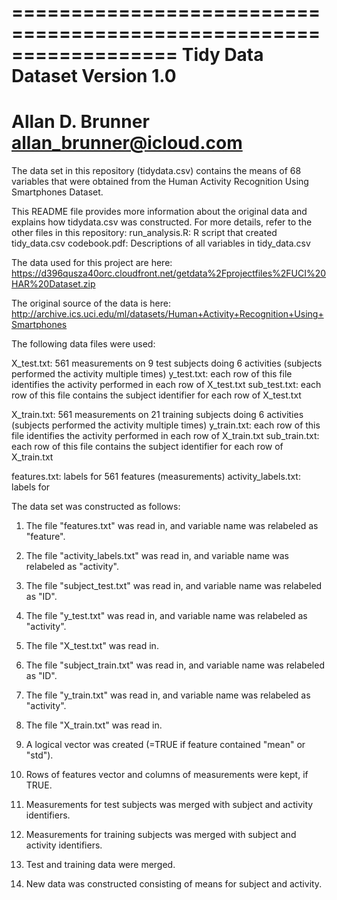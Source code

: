 ==================================================================
Tidy Data Dataset
Version 1.0
==================================================================
Allan D. Brunner
allan_brunner@icloud.com
==================================================================

The data set in this repository (tidydata.csv) contains the means of 68 variables
that were obtained from the Human Activity Recognition Using Smartphones Dataset.

This README file provides more information about the original data and 
explains how tidydata.csv was constructed.  For more details, refer to the other files in this repository:
run_analysis.R: R script that created tidy_data.csv
codebook.pdf: Descriptions of all variables in tidy_data.csv 

The data used for this project are here:
https://d396qusza40orc.cloudfront.net/getdata%2Fprojectfiles%2FUCI%20HAR%20Dataset.zip  

The original source of the data is here:
http://archive.ics.uci.edu/ml/datasets/Human+Activity+Recognition+Using+Smartphones 

The following data files were used:

X_test.txt: 561 measurements on 9 test subjects doing 6 activities (subjects performed the activity multiple times) 
y_test.txt: each row of this file identifies the activity performed in each row of X_test.txt 
sub_test.txt: each row of this file contains the subject identifier for each row of X_test.txt

X_train.txt: 561 measurements on 21 training subjects doing 6 activities (subjects performed the activity multiple times)
y_train.txt: each row of this file identifies the activity performed in each row of X_train.txt 
sub_train.txt: each row of this file contains the subject identifier for each row of X_train.txt

features.txt: labels for 561 features (measurements)
activity_labels.txt: labels for 


The data set was constructed as follows:

1. The file "features.txt" was read in, and variable name was relabeled as "feature".
2. The file "activity_labels.txt" was read in, and variable name was relabeled as "activity".

3. The file "subject_test.txt" was read in, and variable name was relabeled as "ID".
4. The file "y_test.txt" was read in, and variable name was relabeled as "activity".
5. The file "X_test.txt" was read in.

6. The file "subject_train.txt" was read in, and variable name was relabeled as "ID".
7. The file "y_train.txt" was read in, and variable name was relabeled as "activity".
8. The file "X_train.txt" was read in.

9. A logical vector was created (=TRUE if feature contained "mean" or "std").
10. Rows of features vector and columns of measurements were kept, if TRUE.

11. Measurements for test subjects was merged with subject and activity identifiers.
12. Measurements for training subjects was merged with subject and activity identifiers.
13. Test and training data were merged.

14. New data was constructed consisting of means for subject and activity.

 
